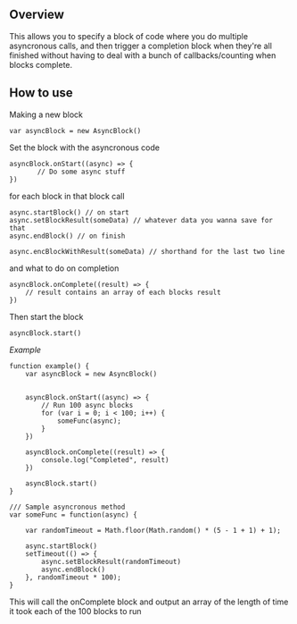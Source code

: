 ## Overview
This allows you to specify a block of code where you do multiple asyncronous calls, and then trigger a completion block when they're all finished without having to deal with a bunch of callbacks/counting when blocks complete.

## How to use
Making a new block
```
var asyncBlock = new AsyncBlock()
```

Set the block with the asyncronous code
```
asyncBlock.onStart((async) => {
       // Do some async stuff
})
```

for each block in that block call
```
async.startBlock() // on start
async.setBlockResult(someData) // whatever data you wanna save for that
async.endBlock() // on finish

async.encBlockWithResult(someData) // shorthand for the last two line
```
and what to do on completion
```
asyncBlock.onComplete((result) => { 
	// result contains an array of each blocks result
})
```
Then start the block
```
asyncBlock.start()
```

*Example*
```
function example() {
	var asyncBlock = new AsyncBlock()


	asyncBlock.onStart((async) => {
		// Run 100 async blocks
		for (var i = 0; i < 100; i++) {
			someFunc(async);
		}
	})

	asyncBlock.onComplete((result) => { 
		console.log("Completed", result) 
	})

	asyncBlock.start()
}

/// Sample asyncronous method
var someFunc = function(async) {

	var randomTimeout = Math.floor(Math.random() * (5 - 1 + 1) + 1);

	async.startBlock()
	setTimeout(() => {
		async.setBlockResult(randomTimeout)
		async.endBlock()
	}, randomTimeout * 100);
}
```

This will call the onComplete block and output an array of the length of time it took each of the 100 blocks to run